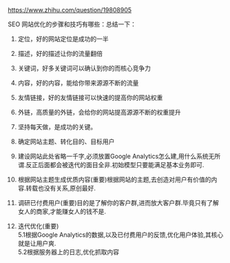 https://www.zhihu.com/question/19808905

SEO 网站优化的步骤和技巧有哪些：总结一下：
1. 定位，好的网站定位是成功的一半
2. 描述，好的描述让你的流量翻倍
3. 关键词，好多关键词可以确认到你的而核心竞争力
4. 内容，好的内容，能给你带来源源不断的流量
5. 友情链接，好的友情链接可以快速的提高你的网站权重
6. 外链，高质量的外链，会给你的网站提高源源不断的权重提升
7. 坚持每天做，是成功的关键。

1. 确定网站主题、转化目的、目标用户
2. 建设网站此处省略一千字,必须放置Google Analytics怎么建,用什么系统无所谓.反正后面都会被迭代的面目全非.初始模型只要能满足基本业务即可.
3. 根据网站主题生成优质内容(重要)根据网站的主题,去创造对用户有价值的内容.转载也没有关系,原创最好.
4. 调研已付费用户(重要)目的是了解你的客户群,进而放大客户群.毕竟只有了解女人的商家,才能赚女人的钱不是.
5. 迭代优化(重要)        
5.1根据Google Analytics的数据,以及已付费用户的反馈,优化用户体验,其核心就是让用户爽.        
5.2根据服务器上的日志,优化抓取内容







